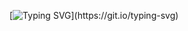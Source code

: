 [![Typing SVG](https://readme-typing-svg.demolab.com?font=Poppins&weight=500&size=22&duration=6000&pause=1000&color=1E90FF&width=440&lines=%C2%A1Bienvenido+a+mi+perfil+de+GitHub!)](https://git.io/typing-svg)
